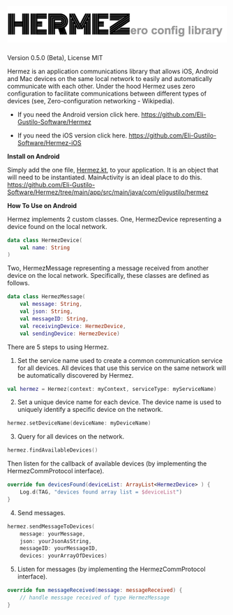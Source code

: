 # ![Hermez Logo](/hermez.png)
Version 0.5.0 (Beta), License MIT

Hermez is an application communications library that allows iOS, Android and Mac devices on the same local network to easily and automatically communicate with each other. Under the hood Hermez uses zero configuration to facilitate communications between different types of devices (see, Zero-configuration networking - Wikipedia).

- If you need the Android version click here. <https://github.com/Eli-Gustilo-Software/Hermez>

- If you need the iOS version click here. <https://github.com/Eli-Gustilo-Software/Hermez-iOS>

**Install on Android**

Simply add the one file, [Hermez.kt](https://github.com/Eli-Gustilo-Software/Hermez/blob/main/app/src/main/java/com/eligustilo/hermez/Hermez.kt), to your application. It is an object that will need to be instantiated. MainActivity is an ideal place to do this.
https://github.com/Eli-Gustilo-Software/Hermez/tree/main/app/src/main/java/com/eligustilo/hermez

**How To Use on Android**

Hermez implements 2 custom classes. One, HermezDevice representing a device found on the local network.

```kotlin
data class HermezDevice(
    val name: String
)
```
Two, HermezMessage representing a message received from another device on the local network. Specifically, these classes are defined as follows.
```kotlin
data class HermezMessage(
    val message: String,
    val json: String,
    val messageID: String,
    val receivingDevice: HermezDevice,
    val sendingDevice: HermezDevice)
```
There are 5 steps to using Hermez.

1. Set the service name used to create a common communication service for all devices. All devices that use this service on the same network will be automatically discovered by Hermez.
```kotlin
val hermez = Hermez(context: myContext, serviceType: myServiceName)
```
	
2. Set a unique device name for each device. The device name is used to uniquely identify a specific device on the network.
```kotlin
hermez.setDeviceName(deviceName: myDeviceName)
```
	
3. Query for all devices on the network.
```kotlin
hermez.findAvailableDevices()
```
Then listen for the callback of available devices  (by implementing the HermezCommProtocol interface).
```kotlin
override fun devicesFound(deviceList: ArrayList<HermezDevice> ) {	
    Log.d(TAG, "devices found array list = $deviceList")
}
```
4. Send messages.
```kotlin
hermez.sendMessageToDevices(
    message: yourMessage,
    json: yourJsonAsString, 
    messageID: yourMessageID, 
    devices: yourArrayOfDevices)
```
5. Listen for messages (by implementing the HermezCommProtocol interface).
```kotlin
override fun messageReceived(message: messageReceived) {
    // handle message received of type HermezMessage
}
```

